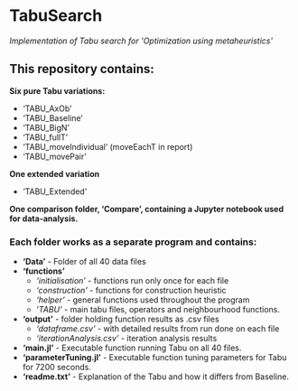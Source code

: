 # TabuSearch
*Implementation of Tabu search for 'Optimization using metaheuristics'*

## This repository contains:

**Six pure Tabu variations:**
* ‘TABU_AxOb’ 
* ‘TABU_Baseline’
* ‘TABU_BigN’
* ‘TABU_fullT’
* ‘TABU_moveIndividual’ (moveEachT in report)
* ‘TABU_movePair’ 

**One extended variation**
* ‘TABU_Extended’

**One comparison folder, ‘Compare’, containing a Jupyter notebook used for data-analysis.**

### Each folder works as a separate program and contains: 
* **‘Data’** - Folder of all 40 data files
* **‘functions’** 
  * *‘initialisation’*  - functions run only once for each file
  * *‘construction’* - functions for construction heuristic
  * *‘helper’* - general functions used throughout the program
  * *’TABU’* - main tabu files, operators and neighbourhood functions. 
* **‘output’** - folder holding function results as .csv files
  * *‘dataframe.csv’* - with detailed results from run done on each file
  * *‘iterationAnalysis.csv’* - iteration analysis results
* **‘main.jl’** - Executable function running Tabu on all 40 files. 
* **‘parameterTuning.jl’** - Executable function tuning parameters for Tabu for 7200 seconds. 
* **‘readme.txt’** - Explanation of the Tabu and how it differs from Baseline. 
